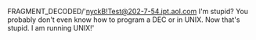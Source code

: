 FRAGMENT_DECODED/'<nyckB!Test@202-7-54.ipt.aol.com> I'm stupid? You probably don't even know how to program a DEC or in UNIX. Now that's stupid. I am running UNIX!'
